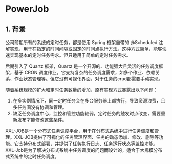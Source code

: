 # PowerJob

## 1. 背景

公司前期所有的系统的定时任务，都是使用 Spring 框架自带的 @Scheduled 注解实现，用于在指定的时间间隔或固定的时间点执行方法。这种方式简单，能够快速实现基本的定时任务需求。但只适用于简单的定时任务需求。

后期引入了 Quartz 框架，Quartz 是一个开源的、功能强大且灵活的任务调度框架，基于 CRON 调度作业。它支持复杂的任务调度需求，如多个作业、依赖关系、作业状态管理等。但它没有可视化界面，对于任务的crud都需要手动实现。

随着系统规模的扩大和定时任务数量的增加，原有实现方式暴露出以下问题：

1. 在多实例情况下，同一定时任务会在多台服务器上都执行，导致资源浪费，且多任务间没有协调和管理。
2. 缺乏任务调度中心，监控和管控功能较弱，定时任务的触发时点改变，需要重新发布才能修改这些条件。



XXL-JOB是一个分布式任务调度平台，用于在分布式系统中进行任务调度和管理。XXL-JOB提供了可视化的任务管理界面、任务的动态添加、修改、删除等功能。它支持分布式部署，并提供了任务执行日志、任务运行状态等监控功能。XXL-Job是为了解决分布式系统中任务调度的问题而设计的，适合于大规模分布式系统中的定时任务调度。
